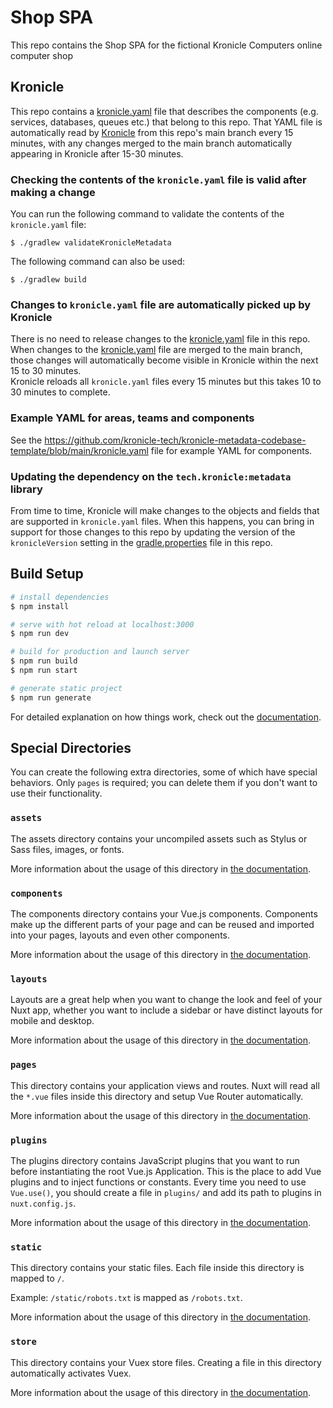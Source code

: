 # Shop SPA

This repo contains the Shop SPA for the fictional Kronicle Computers online computer shop

## Kronicle

This repo contains a [kronicle.yaml](kronicle.yaml) file that describes the components (e.g. services, databases, 
queues etc.) that belong to this repo.  That YAML file is automatically read by [Kronicle](https://kronicle.tech) from 
this repo's main branch every 15 minutes, with any changes merged to the main branch automatically appearing in 
Kronicle after 15-30 minutes.

### Checking the contents of the `kronicle.yaml` file is valid after making a change

You can run the following command to validate the contents of the `kronicle.yaml` file:

```shell
$ ./gradlew validateKronicleMetadata
```

The following command can also be used:

```shell
$ ./gradlew build
```

### Changes to `kronicle.yaml` file are automatically picked up by Kronicle

There is no need to release changes to the [kronicle.yaml](kronicle.yaml) file in this repo.
When changes to the [kronicle.yaml](kronicle.yaml) file are merged to the main branch,
those changes will automatically become visible in Kronicle within the next 15 to 30 minutes.  
Kronicle reloads all `kronicle.yaml` files every 15 minutes but this takes 10 to 30
minutes to complete.

### Example YAML for areas, teams and components

See the https://github.com/kronicle-tech/kronicle-metadata-codebase-template/blob/main/kronicle.yaml
file for example YAML for components.

### Updating the dependency on the `tech.kronicle:metadata` library

From time to time, Kronicle will make changes to the objects and fields that are supported in
`kronicle.yaml` files. When this happens, you can bring in support for those changes to this repo by
updating the version of the `kronicleVersion` setting in the [gradle.properties](gradle.properties)
file in this repo.

## Build Setup

```bash
# install dependencies
$ npm install

# serve with hot reload at localhost:3000
$ npm run dev

# build for production and launch server
$ npm run build
$ npm run start

# generate static project
$ npm run generate
```

For detailed explanation on how things work, check out the [documentation](https://nuxtjs.org).

## Special Directories

You can create the following extra directories, some of which have special behaviors. Only `pages` is required; you can delete them if you don't want to use their functionality.

### `assets`

The assets directory contains your uncompiled assets such as Stylus or Sass files, images, or fonts.

More information about the usage of this directory in [the documentation](https://nuxtjs.org/docs/2.x/directory-structure/assets).

### `components`

The components directory contains your Vue.js components. Components make up the different parts of your page and can be reused and imported into your pages, layouts and even other components.

More information about the usage of this directory in [the documentation](https://nuxtjs.org/docs/2.x/directory-structure/components).

### `layouts`

Layouts are a great help when you want to change the look and feel of your Nuxt app, whether you want to include a sidebar or have distinct layouts for mobile and desktop.

More information about the usage of this directory in [the documentation](https://nuxtjs.org/docs/2.x/directory-structure/layouts).


### `pages`

This directory contains your application views and routes. Nuxt will read all the `*.vue` files inside this directory and setup Vue Router automatically.

More information about the usage of this directory in [the documentation](https://nuxtjs.org/docs/2.x/get-started/routing).

### `plugins`

The plugins directory contains JavaScript plugins that you want to run before instantiating the root Vue.js Application. This is the place to add Vue plugins and to inject functions or constants. Every time you need to use `Vue.use()`, you should create a file in `plugins/` and add its path to plugins in `nuxt.config.js`.

More information about the usage of this directory in [the documentation](https://nuxtjs.org/docs/2.x/directory-structure/plugins).

### `static`

This directory contains your static files. Each file inside this directory is mapped to `/`.

Example: `/static/robots.txt` is mapped as `/robots.txt`.

More information about the usage of this directory in [the documentation](https://nuxtjs.org/docs/2.x/directory-structure/static).

### `store`

This directory contains your Vuex store files. Creating a file in this directory automatically activates Vuex.

More information about the usage of this directory in [the documentation](https://nuxtjs.org/docs/2.x/directory-structure/store).

